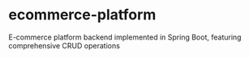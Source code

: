 # ecommerce-platform
E-commerce platform backend implemented in Spring Boot, featuring comprehensive CRUD operations
